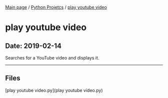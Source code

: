 [Main page](/) / [Python Projetcs](/python) / [play youtube video](/python/2019-02-14_play_youtube_video)

# play youtube video

## Date: 2019-02-14

Searches for a YouTube video and displays it.

-----

## Files

[play youtube video.py](play youtube video.py)